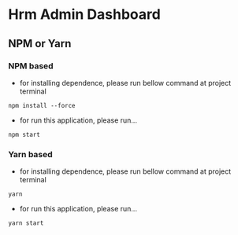 # Hrm Admin Dashboard

## NPM or Yarn

### NPM based

- for installing dependence, please run bellow command at project terminal

```
npm install --force
```

- for run this application, please run...

```
npm start
```

### Yarn based

- for installing dependence, please run bellow command at project terminal

```
yarn
```

- for run this application, please run...

```
yarn start
```
